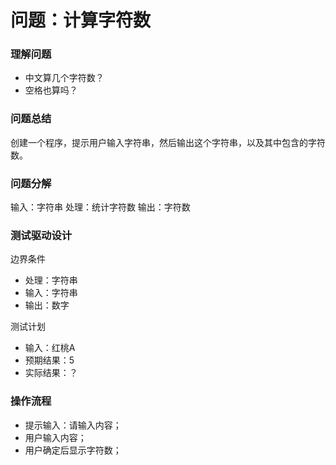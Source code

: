 # 问题：计算字符数

### 理解问题
- 中文算几个字符数？
- 空格也算吗？

### 问题总结
创建一个程序，提示用户输入字符串，然后输出这个字符串，以及其中包含的字符数。

### 问题分解
输入：字符串
处理：统计字符数
输出：字符数

### 测试驱动设计

边界条件
- 处理：字符串
- 输入：字符串
- 输出：数字

测试计划
- 输入：红桃A
- 预期结果：5
- 实际结果：？


### 操作流程

- 提示输入：请输入内容；
- 用户输入内容；
- 用户确定后显示字符数；
